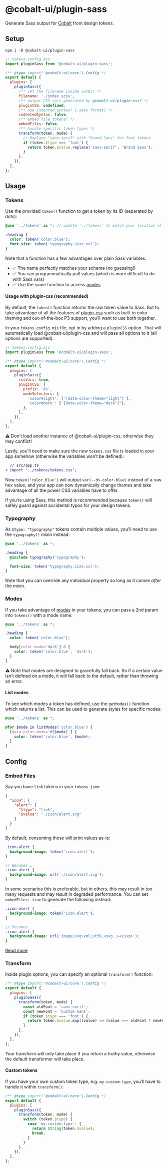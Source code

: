 # @cobalt-ui/plugin-sass

Generate Sass output for [Cobalt](https://cobalt-ui.pages.dev) from design tokens.

## Setup

```
npm i -D @cobalt-ui/plugin-sass
```

```js
// tokens.config.mjs
import pluginSass from '@cobalt-ui/plugin-sass';

/** @type import('@cobalt-ui/core').Config */
export default {
  plugins: [
    pluginSass({
      /** set the filename inside outDir */
      filename: './index.scss',
      /** output CSS vars generated by @cobalt-ui/plugin-css? */
      pluginCSS: undefined,
      /** use indented syntax? (.sass format) */
      indentedSyntax: false,
      /** embed file tokens? */
      embedFiles: false,
      /** handle specific token types */
      transform(token, mode) {
        // Replace "sans-serif" with "Brand Sans" for font tokens
        if (token.$type === 'font') {
          return token.$value.replace('sans-serif', 'Brand Sans');
        }
      },
    }),
  ],
};
```

## Usage

### Tokens

Use the provided `token()` function to get a token by its ID (separated by dots):

```scss
@use '../tokens' as *; // update '../tokens' to match your location of tokens/index.scss

.heading {
  color: token('color.blue');
  font-size: token('typography.size.xxl');
}
```

Note that a function has a few advantages over plain Sass variables:

- ✅ The name perfectly matches your schema (no guessing!)
- ✅ You can programmatically pull values (which is more difficult to do with Sass vars)
- ✅ Use the same function to access [modes](#modes)

#### Usage with plugin-css (recommended)

By default, the `token()` function returns the raw token value to Sass. But to take advantage of all the features of [plugin-css](../plugin-css/) such as built-in color theming and out-of-the-box P3 support, you’ll want to use both together.

In your `tokens.config.mjs` file, opt in by adding a `pluginCSS` option. That will automatically load @cobalt-ui/plugin-css and will pass all options to it (all options are supported):

```js
// tokens.config.mjs
import pluginSass from '@cobalt-ui/plugin-sass';

/** @type import('@cobalt-ui/core').Config */
export default {
  plugins: [
    pluginSass({
      cssVars: true,
      pluginCSS: {
        prefix: 'ds',
        modeSelectors: {
          'color#light': ['[data-color-theme="light"]'],
          'color#dark': ['[data-color-theme="dark"]'],
        },
      },
    }),
  ],
};
```

⚠️ Don’t load another instance of @cobalt-ui/plugin-css, otherwise they may conflict!

Lastly, you’ll need to make sure the new `tokens.css` file is loaded in your app somehow (otherwise the variables won’t be defined):

```diff
  // src/app.ts
+ import '../tokens/tokens.css';
```

Now `token('color.blue')` will output `var(--ds-color-blue)` instead of a raw hex value, and your app can now dynamically change themes and take advantage of all the power CSS variables have to offer.

If you‘re using Sass, this method is recommended because `token()` will safely guard against accidental typos for your design tokens.

### Typography

As `$type: "typography"` tokens contain multiple values, you’ll need to use the `typography()` mixin instead:

```scss
@use '../tokens' as *;

.heading {
  @include typography('typography');

  font-size: token('typography.size.xxl');
}
```

Note that you can override any individual property so long as it comes _after_ the mixin.

### Modes

If you take advantage of [modes](https://cobalt-ui.pages.dev/docs/guides/modes) in your tokens, you can pass a 2nd param into `tokens()` with a mode name:

```scss
@use '../tokens' as *;

.heading {
  color: token('color.blue');

  body[color-mode='dark'] & {
    color: token('color.blue', 'dark');
  }
}
```

⚠️ Note that modes are designed to gracefully fall back. So if a certain value isn’t defined on a mode, it will fall back to the default, rather than throwing an error.

#### List modes

To see which modes a token has defined, use the `getModes()` function which returns a list. This can be used to generate styles for specific modes:

```scss
@use '../tokens' as *;

@for $mode in listModes('color.blue') {
  [data-color-mode='#{$mode}'] {
    color: token('color.blue', $mode);
  }
}
```

## Config

### Embed Files

Say you have `link` tokens in your `tokens.json`:

```json
{
  "icon": {
    "alert": {
      "$type": "link",
      "$value": "./icon/alert.svg"
    }
  }
}
```

By default, consuming those will print values as-is:

```scss
.icon-alert {
  background-image: token('icon.alert');
}

// Becomes …
.icon-alert {
  background-image: url('./icon/alert.svg');
}
```

In some scenarios this is preferable, but in others, this may result in too many requests and may result in degraded performance. You can set `embedFiles: true` to generate the following instead:

```scss
.icon-alert {
  background-image: token('icon.alert');
}

// Becomes …
.icon-alert {
  background-image: url('image/svg+xml;utf8,<svg …></svg>');
}
```

[Read more](https://css-tricks.com/data-uris/)

### Transform

Inside plugin options, you can specify an optional `transform()` function:

```js
/** @type import('@cobalt-ui/core').Config */
export default {
  plugins: [
    pluginSass({
      transform(token, mode) {
        const oldFont = 'sans-serif';
        const newFont = 'Custom Sans';
        if (token.$type === 'font') {
          return token.$value.map((value) => (value === oldFont ? newFont : value));
        }
      },
    }),
  ],
};
```

Your transform will only take place if you return a truthy value, otherwise the default transformer will take place.

#### Custom tokens

If you have your own custom token type, e.g. `my-custom-type`, you’ll have to handle it within `transform()`:

```js
/** @type import('@cobalt-ui/core').Config */
export default {
  plugins: [
    pluginSass({
      transform(token, mode) {
        switch (token.$type) {
          case 'my-custom-type': {
            return String(token.$value);
            break;
          }
        }
      },
    }),
  ],
};
```
